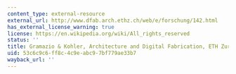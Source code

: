 ```yaml
---
content_type: external-resource
external_url: http://www.dfab.arch.ethz.ch/web/e/forschung/142.html
has_external_license_warning: true
license: https://en.wikipedia.org/wiki/All_rights_reserved
status: ''
title: Gramazio & Kohler, Architecture and Digital Fabrication, ETH Zurich
uid: 53c6c9c6-ff8c-4c9e-abc9-7bf779ae33b7
wayback_url: ''
---
```

